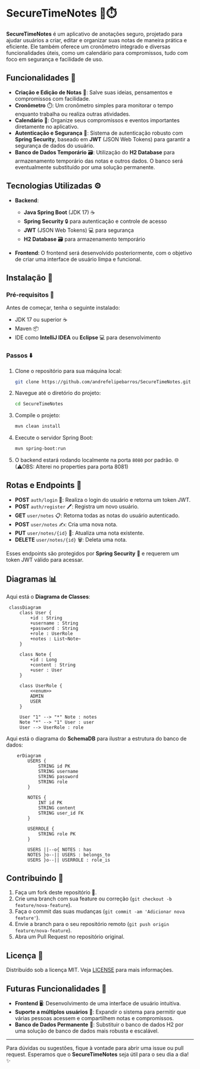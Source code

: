 # SecureTimeNotes 📝⏱️

**SecureTimeNotes** é um aplicativo de anotações seguro, projetado para ajudar usuários a criar, editar e organizar suas notas de maneira prática e eficiente. Ele também oferece um cronômetro integrado e diversas funcionalidades úteis, como um calendário para compromissos, tudo com foco em segurança e facilidade de uso.

## Funcionalidades 🌟

- **Criação e Edição de Notas** 📝: Salve suas ideias, pensamentos e compromissos com facilidade.
- **Cronômetro** ⏱️: Um cronômetro simples para monitorar o tempo enquanto trabalha ou realiza outras atividades.
- **Calendário** 📅: Organize seus compromissos e eventos importantes diretamente no aplicativo.
- **Autenticação e Segurança** 🔐: Sistema de autenticação robusto com **Spring Security**, baseado em **JWT** (JSON Web Tokens) para garantir a segurança de dados do usuário.
- **Banco de Dados Temporário** 🗃️: Utilização do **H2 Database** para armazenamento temporário das notas e outros dados. O banco será eventualmente substituído por uma solução permanente.

## Tecnologias Utilizadas ⚙️

- **Backend**:
  - **Java Spring Boot** (JDK 17) ☕
  - **Spring Security** 🔒 para autenticação e controle de acesso
  - **JWT** (JSON Web Tokens) 💻 para segurança
  - **H2 Database** 🗃️ para armazenamento temporário

- **Frontend**: O frontend será desenvolvido posteriormente, com o objetivo de criar uma interface de usuário limpa e funcional.

## Instalação 🚀

### Pré-requisitos 🔧

Antes de começar, tenha o seguinte instalado:
- JDK 17 ou superior ☕
- Maven 📦
- IDE como **IntelliJ IDEA** ou **Eclipse** 💻 para desenvolvimento

### Passos ⬇️

1. Clone o repositório para sua máquina local:
   ```bash
   git clone https://github.com/andrefelipebarros/SecureTimeNotes.git
   ```

2. Navegue até o diretório do projeto:
   ```bash
   cd SecureTimeNotes
   ```

3. Compile o projeto:
   ```bash
   mvn clean install
   ```

4. Execute o servidor Spring Boot:
   ```bash
   mvn spring-boot:run
   ```

5. O backend estará rodando localmente na porta `8080` por padrão. 🌐 
(⚠OBS: Alterei no properties para porta 8081)

## Rotas e Endpoints 🚏

- **POST** `auth/login` 🔑: Realiza o login do usuário e retorna um token JWT.
- **POST** `auth/register` 🖊️: Registra um novo usuário.
- **GET** `user/notes` 📋: Retorna todas as notas do usuário autenticado.
- **POST** `user/notes` ✍️: Cria uma nova nota.
- **PUT** `user/notes/{id}` 🔄: Atualiza uma nota existente.
- **DELETE** `user/notes/{id}` 🗑️: Deleta uma nota.

Esses endpoints são protegidos por **Spring Security** 🔐 e requerem um token JWT válido para acessar.

## Diagramas 📊
Aqui está o **Diagrama de Classes**:

   ```mermaid
    classDiagram
        class User {
            +id : String
            +username : String
            +password : String
            +role : UserRole
            +notes : List~Note~
        }
    
        class Note {
            +id : Long
            +content : String
            +user : User
        }
    
        class UserRole {
            <<enum>>
            ADMIN
            USER
        }
    
        User "1" --> "*" Note : notes
        Note "*" --> "1" User : user
        User --> UserRole : role
   ```

Aqui está o diagrama do **SchemaDB** para ilustrar a estrutura do banco de dados:

```mermaid
    erDiagram
        USERS {
            STRING id PK
            STRING username
            STRING password
            STRING role
        }
    
        NOTES {
            INT id PK
            STRING content
            STRING user_id FK
        }
    
        USERROLE {
            STRING role PK
        }
    
        USERS ||--o{ NOTES : has
        NOTES }o--|| USERS : belongs_to
        USERS }o--|| USERROLE : role_is
```
## Contribuindo 🤝

1. Faça um fork deste repositório 🍴.
2. Crie uma branch com sua feature ou correção (`git checkout -b feature/nova-feature`).
3. Faça o commit das suas mudanças (`git commit -am 'Adicionar nova feature'`).
4. Envie a branch para o seu repositório remoto (`git push origin feature/nova-feature`).
5. Abra um Pull Request no repositório original.

## Licença 📜

Distribuído sob a licença MIT. Veja [LICENSE](LICENSE) para mais informações.

## Futuras Funcionalidades 🚧

- **Frontend** 🖥️: Desenvolvimento de uma interface de usuário intuitiva.
- **Suporte a múltiplos usuários** 👥: Expandir o sistema para permitir que várias pessoas acessem e compartilhem notas e compromissos.
- **Banco de Dados Permanente** 💾: Substituir o banco de dados H2 por uma solução de banco de dados mais robusta e escalável.

---

Para dúvidas ou sugestões, fique à vontade para abrir uma issue ou pull request. Esperamos que o **SecureTimeNotes** seja útil para o seu dia a dia! ✨
